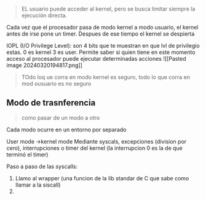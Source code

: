 > EL usuario puede acceder al kernel, pero se busca limitar siempre la ejecución directa.
> 

Cada vez que el procesador pasa de modo kernel a modo usuario, el kernel antes de irse pone un timer. Despues de ese tiempo el kernel se despierta

IOPL (I/O Privilege Level): son 4 bits que te muestran en que lvl de privilegio estas. 0 es kernel 3 es user. Permite saber si quien tiene en este momento acceso al procesador puede ejecutar determinadas acciones
![[Pasted image 20240320194817.png]]

> TOdo loq ue corra en modo kernel es seguro, todo lo que corra en mod ousuario es no seguro


## Modo de trasnferencia 
> como pasar de un modo a otro 

Cada modo ocurre en un entorno por separado

User mode ->kernel mode
Mediante syscals, excepciones (division por cero), interrupciones o timer del kernel (la interrupcion 0 es la de que terminó el timer)

Paso a paso de las syscalls: 
1. Llamo al wrapper (una funcion de la lib standar de C que sabe como llamar a la siscall)
2. 